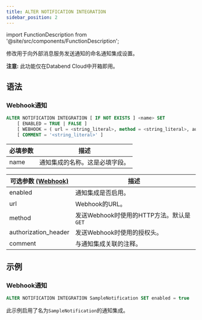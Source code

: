 ```yaml
---
title: ALTER NOTIFICATION INTEGRATION
sidebar_position: 2
---
```

import FunctionDescription from '@site/src/components/FunctionDescription';

<FunctionDescription description="引入或更新: v1.2.371"/>

修改用于向外部消息服务发送通知的命名通知集成设置。

**注意:** 此功能仅在Databend Cloud中开箱即用。

## 语法
### Webhook通知

```sql
ALTER NOTIFICATION INTEGRATION [ IF NOT EXISTS ] <name> SET
    [ ENABLED = TRUE | FALSE ]
    [ WEBHOOK = ( url = <string_literal>, method = <string_literal>, authorization_header = <string_literal> ) ]
    [ COMMENT = '<string_literal>' ]
```

| 必填参数 | 描述 |
|---------------------|-------------|
| name                | 通知集成的名称。这是必填字段。 |


| 可选参数 [(Webhook)](#webhook-notification) | 描述 |
|---------------------|-------------|
| enabled             | 通知集成是否启用。 |
| url                 | Webhook的URL。 |
| method              | 发送Webhook时使用的HTTP方法。默认是`GET`|
| authorization_header| 发送Webhook时使用的授权头。 |
| comment             | 与通知集成关联的注释。 |

## 示例

### Webhook通知

```sql
ALTER NOTIFICATION INTEGRATION SampleNotification SET enabled = true
```

此示例启用了名为`SampleNotification`的通知集成。